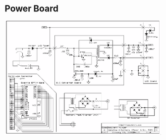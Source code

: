 # Power Board

![Screenshot](/Nintendo_gameboy_DMG/pics/Game_Boy_DMG-01_-_Power_-_Cartridge.png "Power Board")
